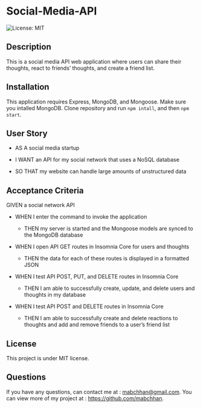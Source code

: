 # Social-Media-API

![License: MIT](https://img.shields.io/badge/License-MIT-yellow.svg)

## Description

This is a social media API web application where users can share their thoughts, react to friends’ thoughts, and create a friend list.

## Installation

This application requires Express, MongoDB, and Mongoose. Make sure you intalled MongoDB. Clone repository and run `npm intall`, and then `npm start`.

## User Story

- AS A social media startup

- I WANT an API for my social network that uses a NoSQL database

- SO THAT my website can handle large amounts of unstructured data

## Acceptance Criteria

GIVEN a social network API

- WHEN I enter the command to invoke the application

  - THEN my server is started and the Mongoose models are synced to the MongoDB database

- WHEN I open API GET routes in Insomnia Core for users and thoughts

  - THEN the data for each of these routes is displayed in a formatted JSON

- WHEN I test API POST, PUT, and DELETE routes in Insomnia Core

  - THEN I am able to successfully create, update, and delete users and thoughts in my database

- WHEN I test API POST and DELETE routes in Insomnia Core

  - THEN I am able to successfully create and delete reactions to thoughts and add and remove friends to a user’s friend list

## License

This project is under MIT license.

## Questions

If you have any questions, can contact me at : mabchhan@gmail.com. You can view more of my project at : https://github.com/mabchhan.
